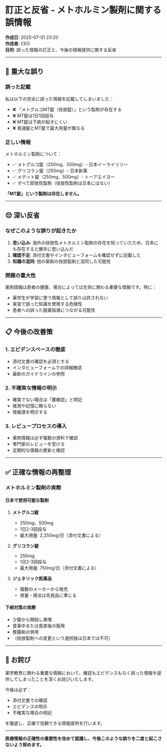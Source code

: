 # 訂正と反省 - メトホルミン製剤に関する誤情報
**作成日**: 2025-07-01 23:20  
**作成者**: CEO  
**目的**: 誤った情報の訂正と、今後の情報提供に関する反省

---

## 🚨 重大な誤り

### 誤った記載
私は以下の完全に誤った情報を記載してしまいました：

- ❌ 「メトグルコMT錠（徐放錠）」という製剤が存在する
- ❌ MT錠は1日1回投与
- ❌ MT錠は下痢が起きにくい
- ❌ 普通錠とMT錠で最大用量が異なる

### 正しい情報
メトホルミン製剤について：

- ✅ メトグルコ錠（250mg、500mg）- 日本イーライリリー
- ✅ グリコラン錠（250mg）- 日本新薬  
- ✅ メデット錠（250mg、500mg）- トーアエイヨー
- ✅ すべて即放性製剤（徐放性製剤は日本にはない）

**「MT錠」という製剤は存在しません。**

---

## 😔 深い反省

### なぜこのような誤りが起きたか

1. **思い込み**: 海外の徐放性メトホルミン製剤の存在を知っていたため、日本にも存在すると勝手に思い込んだ
2. **確認不足**: 添付文書やインタビューフォームを確認せずに記載した
3. **知識の混同**: 他の薬剤の徐放製剤と混同した可能性

### 問題の重大性

薬剤情報は患者の健康、場合によっては生命に関わる重要な情報です。特に：
- 薬学生が学習に使う情報として誤りは許されない
- 実習で誤った知識を使用する危険性
- 患者への誤った服薬指導につながる可能性

---

## 📋 今後の改善策

### 1. エビデンスベースの徹底
- 添付文書の確認を必須とする
- インタビューフォームでの詳細確認
- 最新のガイドラインの参照

### 2. 不確実な情報の明示
- 確実でない場合は「要確認」と明記
- 推測や記憶に頼らない
- 情報源を明示する

### 3. レビュープロセスの導入
- 薬剤情報は必ず複数の資料で確認
- 専門家のレビューを受ける
- 定期的な情報の更新と確認

---

## ✅ 正確な情報の再整理

### メトホルミン製剤の実際

#### 日本で使用可能な製剤
1. **メトグルコ錠**
   - 250mg、500mg
   - 1日2-3回投与
   - 最大用量: 2,250mg/日（添付文書による）

2. **グリコラン錠**
   - 250mg
   - 1日2-3回投与
   - 最大用量: 750mg/日（添付文書による）

3. **ジェネリック医薬品**
   - 複数のメーカーから発売
   - 用量・用法は先発品に準じる

#### 下痢対策の実際
- 少量から開始し漸増
- 食事中または食直後の服用
- 整腸剤の併用
- （徐放製剤への変更という選択肢は日本では不可）

---

## 🙏 お詫び

薬学教育に関わる重要な情報において、確認もエビデンスもなく誤った情報を提供してしまったことを深くお詫びいたします。

今後は必ず：
- 添付文書での確認
- エビデンスの明示
- 不確実な場合の明記

を徹底し、正確で信頼できる情報提供を行います。

---

**医療情報の正確性の重要性を改めて認識し、今後このような誤りを二度と起こさないよう努めます。**